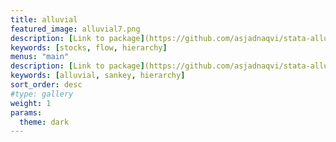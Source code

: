 ```yaml
---
title: alluvial
featured_image: alluvial7.png
description: [Link to package](https://github.com/asjadnaqvi/stata-alluvial).
keywords: [stocks, flow, hierarchy]
menus: "main"
description: [Link to package](https://github.com/asjadnaqvi/stata-alluvial)
keywords: [alluvial, sankey, hierarchy]
sort_order: desc
#type: gallery
weight: 1
params:
  theme: dark
---
```

